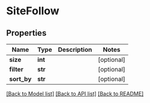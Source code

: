 # SiteFollow

## Properties
Name | Type | Description | Notes
------------ | ------------- | ------------- | -------------
**size** | **int** |  | [optional] 
**filter** | **str** |  | [optional] 
**sort_by** | **str** |  | [optional] 

[[Back to Model list]](../README.md#documentation-for-models) [[Back to API list]](../README.md#documentation-for-api-endpoints) [[Back to README]](../README.md)


